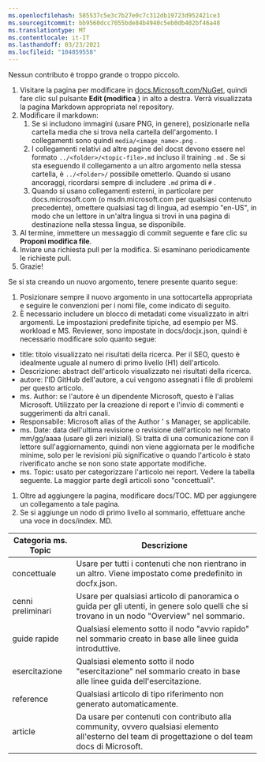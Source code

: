 ```yaml
---
ms.openlocfilehash: 585537c5e3c7b27e0c7c312db19723d952421ce3
ms.sourcegitcommit: bb9560dcc7055bde84b4940c5eb0db402bf46a48
ms.translationtype: MT
ms.contentlocale: it-IT
ms.lasthandoff: 03/23/2021
ms.locfileid: "104859558"
---
```

Nessun contributo è troppo grande o troppo piccolo.

1. Visitare la pagina per modificare in [docs.Microsoft.com/NuGet](https://docs.microsoft.com/nuget/), quindi fare clic sul pulsante **Edit (modifica** ) in alto a destra. Verrà visualizzata la pagina Markdown appropriata nel repository.
1. Modificare il markdown:
    1. Se si includono immagini (usare PNG, in genere), posizionarle nella cartella media che si trova nella cartella dell'argomento. I collegamenti sono quindi `media/<image_name>.png` .
    1. I collegamenti relativi ad altre pagine del docst devono essere nel formato `../<folder>/<topic-file>.md` incluso il training `.md` . Se si sta eseguendo il collegamento a un altro argomento nella stessa cartella, è `../<folder>/` possibile ometterlo. Quando si usano ancoraggi, ricordarsi sempre di includere `.md` prima di `#` .
    1. Quando si usano collegamenti esterni, in particolare per docs.microsoft.com (o msdn.microsoft.com per qualsiasi contenuto precedente), omettere qualsiasi tag di lingua, ad esempio "en-US", in modo che un lettore in un'altra lingua si trovi in una pagina di destinazione nella stessa lingua, se disponibile.
1. Al termine, immettere un messaggio di commit seguente e fare clic su **Proponi modifica file**.
1. Inviare una richiesta pull per la modifica. Si esaminano periodicamente le richieste pull.
1. Grazie!

Se si sta creando un nuovo argomento, tenere presente quanto segue:

1. Posizionare sempre il nuovo argomento in una sottocartella appropriata e seguire le convenzioni per i nomi file, come indicato di seguito.
1. È necessario includere un blocco di metadati come visualizzato in altri argomenti. Le impostazioni predefinite tipiche, ad esempio per MS. workload e MS. Reviewer, sono impostate in docs/docjx.json, quindi è necessario modificare solo quanto segue:

  - title: titolo visualizzato nei risultati della ricerca. Per il SEO, questo è idealmente uguale al numero di primo livello (H1) dell'articolo.
  - Descrizione: abstract dell'articolo visualizzato nei risultati della ricerca.
  - autore: l'ID GitHub dell'autore, a cui vengono assegnati i file di problemi per questo articolo.
  - ms. Author: se l'autore è un dipendente Microsoft, questo è l'alias Microsoft. Utilizzato per la creazione di report e l'invio di commenti e suggerimenti da altri canali.
  - Responsabile: Microsoft alias of the Author ' s Manager, se applicabile.
  - ms. Date: data dell'ultima revisione o revisione dell'articolo nel formato mm/gg/aaaa (usare gli zeri iniziali). Si tratta di una comunicazione con il lettore sull'aggiornamento, quindi non viene aggiornata per le modifiche minime, solo per le revisioni più significative o quando l'articolo è stato riverificato anche se non sono state apportate modifiche.
  - ms. Topic: usato per categorizzare l'articolo nei report. Vedere la tabella seguente. La maggior parte degli articoli sono "concettuali". 
1. Oltre ad aggiungere la pagina, modificare docs/TOC. MD per aggiungere un collegamento a tale pagina.
1. Se si aggiunge un nodo di primo livello al sommario, effettuare anche una voce in docs/index. MD.

| Categoria ms. Topic | Descrizione |
| --- | --- |
| concettuale | Usare per tutti i contenuti che non rientrano in un altro. Viene impostato come predefinito in docfx.json. |
| cenni preliminari | Usare per qualsiasi articolo di panoramica o guida per gli utenti, in genere solo quelli che si trovano in un nodo "Overview" nel sommario. |
| guide rapide | Qualsiasi elemento sotto il nodo "avvio rapido" nel sommario creato in base alle linee guida introduttive. |
| esercitazione | Qualsiasi elemento sotto il nodo "esercitazione" nel sommario creato in base alle linee guida dell'esercitazione. |
| reference | Qualsiasi articolo di tipo riferimento non generato automaticamente. |
| article | Da usare per contenuti con contributo alla community, ovvero qualsiasi elemento all'esterno del team di progettazione o del team docs di Microsoft. |
